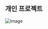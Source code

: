 ## 개인 프로젝트
![image](https://github.com/Hojoomoney/personal-project/assets/138412343/f13f6083-b641-4c73-9242-778a13ddfb73)
